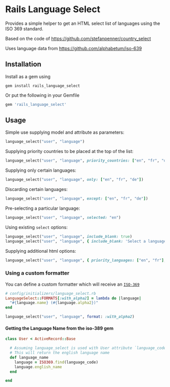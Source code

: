 # Rails Language Select

Provides a simple helper to get an HTML select list of languages using the ISO 369 standard.

Based on the code of https://github.com/stefanpenner/country_select

Uses language data from https://github.com/alphabetum/iso-639

## Installation

Install as a gem using

```shell
gem install rails_language_select
```
Or put the following in your Gemfile

```ruby
gem 'rails_language_select'
```

## Usage

Simple use supplying model and attribute as parameters:

```ruby
language_select("user", "language")
```

Supplying priority countries to be placed at the top of the list:

```ruby
language_select("user", "language", priority_countries: ["en", "fr", "de"])
```

Supplying only certain languages:

```ruby
language_select("user", "language", only: ["en", "fr", "de"])
```

Discarding certain languages:

```ruby
language_select("user", "language", except: ["en", "fr", "de"])
```

Pre-selecting a particular language:

```ruby
language_select("user", "language", selected: "en")
```

Using existing `select` options:
```ruby
language_select("user", "language", include_blank: true)
language_select("user", "language", { include_blank: 'Select a language' }, { class: 'language-select-box' })
```

Supplying additional html options:

```ruby
language_select("user", "language", { priority_languages: ["en", "fr"], selected: "en" }, { class: 'form-control', data: { attribute: "value" } })
```

### Using a custom formatter

You can define a custom formatter which will receive an
[`ISO-369`](https://github.com/alphabetum/iso-639/blob/master/lib/iso-639.rb)
```ruby
# config/initializers/language_select.rb
LanguageSelect::FORMATS[:with_alpha2] = lambda do |language|
  "#{language.name} (#{language.alpha2})"
end
```

```ruby
language_select("user", "language", format: :with_alpha2)
```

#### Getting the Language Name from the iso-389 gem

```ruby
class User < ActiveRecord::Base

  # Assuming language_select is used with User attribute `language_code`
  # This will return the english language name
  def language_name
    language = ISO369.find(language_code)
    language.english_name
  end

end
```
